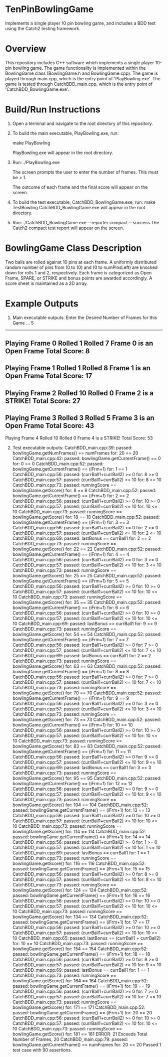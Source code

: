 # TenPinBowlingGame
Implements a single player 10 pin bowling game, and includes a BDD test using the Catch2 testing framework.

# Overview
This repository includes C++ software which implements a single player 10-pin bowling game. 
The game functionality is implemented within the BowlingGame class (BowlingGame.h and BowlingGame.cpp).
The game is played through main.cpp, which is the entry point of 'PlayBowling.exe'.
The game is tested through CatchBDD_main.cpp, which is the entry point of 'CatchBDD_BowlingGame.exe'.

# Build/Run Instructions
1. Open a terminal and navigate to the root directory of this repository.

2. To build the main executable, PlayBowling.exe, run:

	make PlayBowling
	
	PlayBowling.exe will appear in the root directory.

3. Run: 
	./PlayBowling.exe
	
	The screen prompts the user to enter the number of frames. This must be > 1.
	
	The outcome of each frame and the final score will appear on the screen.

4. To build the test executable, CatchBDD_BowlingGame.exe, run:
	make TestBowling
	CatchBDD_BowlingGame.exe will appear in the root directory.

5. Run:
	./CatchBDD_BowlingGame.exe --reporter compact --success
	The Catch2 compact test report will appear on the screen.

# BowlingGame Class Description
Two balls are rolled against 10 pins at each frame. 
A uniformly distributed random number of pins from (0 to 10) and (0 to numPinsLeft) are knocked down for rolls 1 and 2, respectively. Each frame is categorized as Open Frame, SPARE, or STRIKE and bonus points are awarded accordingly. 
A score sheet is maintained as a 2D array.

# Example Outputs 
1. Main executable outputs:
Enter the Desired Number of Frames for this Game ...
5
-------------------------------------
Playing Frame 0
Rolled 1
Rolled 7
Frame 0 is an Open Frame
Total Score: 8
-------------------------------------
Playing Frame 1
Rolled 1
Rolled 8
Frame 1 is an Open Frame
Total Score: 17
-------------------------------------
Playing Frame 2
Rolled 10
Rolled 0
Frame 2 is a STRIKE!
Total Score: 27
-------------------------------------
Playing Frame 3
Rolled 3
Rolled 5
Frame 3 is an Open Frame
Total Score: 43
-------------------------------------
Playing Frame 4
Rolled 10
Rolled 0
Frame 4 is a STRIKE!
Total Score: 53


2. Test executable outputs:
CatchBDD_main.cpp:39: passed: bowlingGame.getNumFrames() == numFrames for: 20 == 20
CatchBDD_main.cpp:42: passed: bowlingGame.getCurrentFrame() == 0 for: 0 == 0
CatchBDD_main.cpp:52: passed: bowlingGame.getCurrentFrame() == (iFrm+1) for: 1 == 1
CatchBDD_main.cpp:56: passed: (currBall1+currBall2) >= 0 for: 8 >= 0
CatchBDD_main.cpp:57: passed: (currBall1+currBall2) <= 10 for: 8 <= 10
CatchBDD_main.cpp:73: passed: runningScore == bowlingGame.getScore() for: 8 == 8
CatchBDD_main.cpp:52: passed: bowlingGame.getCurrentFrame() == (iFrm+1) for: 2 == 2
CatchBDD_main.cpp:56: passed: (currBall1+currBall2) >= 0 for: 10 >= 0
CatchBDD_main.cpp:57: passed: (currBall1+currBall2) <= 10 for: 10 <= 10
CatchBDD_main.cpp:73: passed: runningScore == bowlingGame.getScore() for: 18 == 18
CatchBDD_main.cpp:52: passed: bowlingGame.getCurrentFrame() == (iFrm+1) for: 3 == 3
CatchBDD_main.cpp:56: passed: (currBall1+currBall2) >= 0 for: 2 >= 0
CatchBDD_main.cpp:57: passed: (currBall1+currBall2) <= 10 for: 2 <= 10
CatchBDD_main.cpp:69: passed: lastBonus == currBall1 for: 2 == 2
CatchBDD_main.cpp:73: passed: runningScore == bowlingGame.getScore() for: 22 == 22
CatchBDD_main.cpp:52: passed: bowlingGame.getCurrentFrame() == (iFrm+1) for: 4 == 4
CatchBDD_main.cpp:56: passed: (currBall1+currBall2) >= 0 for: 3 >= 0
CatchBDD_main.cpp:57: passed: (currBall1+currBall2) <= 10 for: 3 <= 10
CatchBDD_main.cpp:73: passed: runningScore == bowlingGame.getScore() for: 25 == 25
CatchBDD_main.cpp:52: passed: bowlingGame.getCurrentFrame() == (iFrm+1) for: 5 == 5
CatchBDD_main.cpp:56: passed: (currBall1+currBall2) >= 0 for: 10 >= 0
CatchBDD_main.cpp:57: passed: (currBall1+currBall2) <= 10 for: 10 <= 10
CatchBDD_main.cpp:73: passed: runningScore == bowlingGame.getScore() for: 35 == 35
CatchBDD_main.cpp:52: passed: bowlingGame.getCurrentFrame() == (iFrm+1) for: 6 == 6
CatchBDD_main.cpp:56: passed: (currBall1+currBall2) >= 0 for: 10 >= 0
CatchBDD_main.cpp:57: passed: (currBall1+currBall2) <= 10 for: 10 <= 10
CatchBDD_main.cpp:69: passed: lastBonus == currBall1 for: 9 == 9
CatchBDD_main.cpp:73: passed: runningScore == bowlingGame.getScore() for: 54 == 54
CatchBDD_main.cpp:52: passed: bowlingGame.getCurrentFrame() == (iFrm+1) for: 7 == 7
CatchBDD_main.cpp:56: passed: (currBall1+currBall2) >= 0 for: 7 >= 0
CatchBDD_main.cpp:57: passed: (currBall1+currBall2) <= 10 for: 7 <= 10
CatchBDD_main.cpp:69: passed: lastBonus == currBall1 for: 2 == 2
CatchBDD_main.cpp:73: passed: runningScore == bowlingGame.getScore() for: 63 == 63
CatchBDD_main.cpp:52: passed: bowlingGame.getCurrentFrame() == (iFrm+1) for: 8 == 8
CatchBDD_main.cpp:56: passed: (currBall1+currBall2) >= 0 for: 7 >= 0
CatchBDD_main.cpp:57: passed: (currBall1+currBall2) <= 10 for: 7 <= 10
CatchBDD_main.cpp:73: passed: runningScore == bowlingGame.getScore() for: 70 == 70
CatchBDD_main.cpp:52: passed: bowlingGame.getCurrentFrame() == (iFrm+1) for: 9 == 9
CatchBDD_main.cpp:56: passed: (currBall1+currBall2) >= 0 for: 3 >= 0
CatchBDD_main.cpp:57: passed: (currBall1+currBall2) <= 10 for: 3 <= 10
CatchBDD_main.cpp:73: passed: runningScore == bowlingGame.getScore() for: 73 == 73
CatchBDD_main.cpp:52: passed: bowlingGame.getCurrentFrame() == (iFrm+1) for: 10 == 10
CatchBDD_main.cpp:56: passed: (currBall1+currBall2) >= 0 for: 10 >= 0
CatchBDD_main.cpp:57: passed: (currBall1+currBall2) <= 10 for: 10 <= 10
CatchBDD_main.cpp:73: passed: runningScore == bowlingGame.getScore() for: 83 == 83
CatchBDD_main.cpp:52: passed: bowlingGame.getCurrentFrame() == (iFrm+1) for: 11 == 11
CatchBDD_main.cpp:56: passed: (currBall1+currBall2) >= 0 for: 9 >= 0
CatchBDD_main.cpp:57: passed: (currBall1+currBall2) <= 10 for: 9 <= 10
CatchBDD_main.cpp:69: passed: lastBonus == currBall1 for: 3 == 3
CatchBDD_main.cpp:73: passed: runningScore == bowlingGame.getScore() for: 95 == 95
CatchBDD_main.cpp:52: passed: bowlingGame.getCurrentFrame() == (iFrm+1) for: 12 == 12
CatchBDD_main.cpp:56: passed: (currBall1+currBall2) >= 0 for: 9 >= 0
CatchBDD_main.cpp:57: passed: (currBall1+currBall2) <= 10 for: 9 <= 10
CatchBDD_main.cpp:73: passed: runningScore == bowlingGame.getScore() for: 104 == 104
CatchBDD_main.cpp:52: passed: bowlingGame.getCurrentFrame() == (iFrm+1) for: 13 == 13
CatchBDD_main.cpp:56: passed: (currBall1+currBall2) >= 0 for: 10 >= 0
CatchBDD_main.cpp:57: passed: (currBall1+currBall2) <= 10 for: 10 <= 10
CatchBDD_main.cpp:73: passed: runningScore == bowlingGame.getScore() for: 114 == 114
CatchBDD_main.cpp:52: passed: bowlingGame.getCurrentFrame() == (iFrm+1) for: 14 == 14
CatchBDD_main.cpp:56: passed: (currBall1+currBall2) >= 0 for: 1 >= 0
CatchBDD_main.cpp:57: passed: (currBall1+currBall2) <= 10 for: 1 <= 10
CatchBDD_main.cpp:69: passed: lastBonus == currBall1 for: 1 == 1
CatchBDD_main.cpp:73: passed: runningScore == bowlingGame.getScore() for: 116 == 116
CatchBDD_main.cpp:52: passed: bowlingGame.getCurrentFrame() == (iFrm+1) for: 15 == 15
CatchBDD_main.cpp:56: passed: (currBall1+currBall2) >= 0 for: 8 >= 0
CatchBDD_main.cpp:57: passed: (currBall1+currBall2) <= 10 for: 8 <= 10
CatchBDD_main.cpp:73: passed: runningScore == bowlingGame.getScore() for: 124 == 124
CatchBDD_main.cpp:52: passed: bowlingGame.getCurrentFrame() == (iFrm+1) for: 16 == 16
CatchBDD_main.cpp:56: passed: (currBall1+currBall2) >= 0 for: 10 >= 0
CatchBDD_main.cpp:57: passed: (currBall1+currBall2) <= 10 for: 10 <= 10
CatchBDD_main.cpp:73: passed: runningScore == bowlingGame.getScore() for: 134 == 134
CatchBDD_main.cpp:52: passed: bowlingGame.getCurrentFrame() == (iFrm+1) for: 17 == 17
CatchBDD_main.cpp:56: passed: (currBall1+currBall2) >= 0 for: 10 >= 0
CatchBDD_main.cpp:57: passed: (currBall1+currBall2) <= 10 for: 10 <= 10
CatchBDD_main.cpp:65: passed: lastBonus == (currBall1 + currBall2) for: 10 == 10
CatchBDD_main.cpp:73: passed: runningScore == bowlingGame.getScore() for: 154 == 154
CatchBDD_main.cpp:52: passed: bowlingGame.getCurrentFrame() == (iFrm+1) for: 18 == 18
CatchBDD_main.cpp:56: passed: (currBall1+currBall2) >= 0 for: 9 >= 0
CatchBDD_main.cpp:57: passed: (currBall1+currBall2) <= 10 for: 9 <= 10
CatchBDD_main.cpp:69: passed: lastBonus == currBall1 for: 1 == 1
CatchBDD_main.cpp:73: passed: runningScore == bowlingGame.getScore() for: 164 == 164
CatchBDD_main.cpp:52: passed: bowlingGame.getCurrentFrame() == (iFrm+1) for: 19 == 19
CatchBDD_main.cpp:56: passed: (currBall1+currBall2) >= 0 for: 7 >= 0
CatchBDD_main.cpp:57: passed: (currBall1+currBall2) <= 10 for: 7 <= 10
CatchBDD_main.cpp:73: passed: runningScore == bowlingGame.getScore() for: 171 == 171
CatchBDD_main.cpp:52: passed: bowlingGame.getCurrentFrame() == (iFrm+1) for: 20 == 20
CatchBDD_main.cpp:56: passed: (currBall1+currBall2) >= 0 for: 10 >= 0
CatchBDD_main.cpp:57: passed: (currBall1+currBall2) <= 10 for: 10 <= 10
CatchBDD_main.cpp:73: passed: runningScore == bowlingGame.getScore() for: 181 == 181
ERROR: 21 Exceeds Total Number of Frames, 20
CatchBDD_main.cpp:79: passed: bowlingGame.getCurrentFrame() == numFrames for: 20 == 20
Passed 1 test case with 90 assertions.
